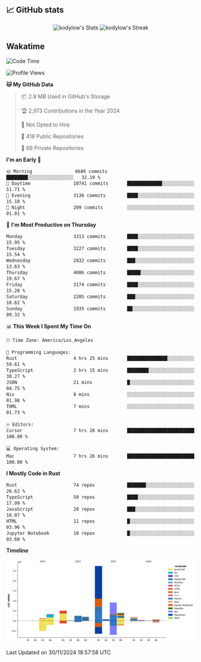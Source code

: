 ## 📈 GitHub stats
<!--START_SECTION:github-->
<div class="badges-githubstats">
  <p align="center">
    <img src="https://github-readme-stats.vercel.app/api?username=kodylow&theme=tokyonight&show_icons=true&hide_border=true&count_private=true" alt="kodylow's Stats" height="165">
    <img src="https://github-readme-streak-stats.herokuapp.com/?user=kodylow&theme=tokyonight&hide_border=true" alt="kodylow's Streak" height="165">
  </p>
</div>
<!--END_SECTION:github-->

## Wakatime 
<!--START_SECTION:waka-->
![Code Time](http://img.shields.io/badge/Code%20Time-1%2C280%20hrs%2047%20mins-blue)

![Profile Views](http://img.shields.io/badge/Profile%20Views-6-blue)

**🐱 My GitHub Data** 

> 📦 2.9 MB Used in GitHub's Storage 
 > 
> 🏆 2,973 Contributions in the Year 2024
 > 
> 🚫 Not Opted to Hire
 > 
> 📜 418 Public Repositories 
 > 
> 🔑 69 Private Repositories 
 > 
**I'm an Early 🐤** 

```text
🌞 Morning                6686 commits        ████████░░░░░░░░░░░░░░░░░   32.19 % 
🌆 Daytime                10741 commits       █████████████░░░░░░░░░░░░   51.71 % 
🌃 Evening                3136 commits        ████░░░░░░░░░░░░░░░░░░░░░   15.10 % 
🌙 Night                  209 commits         ░░░░░░░░░░░░░░░░░░░░░░░░░   01.01 % 
```
📅 **I'm Most Productive on Thursday** 

```text
Monday                   3313 commits        ████░░░░░░░░░░░░░░░░░░░░░   15.95 % 
Tuesday                  3227 commits        ████░░░░░░░░░░░░░░░░░░░░░   15.54 % 
Wednesday                2832 commits        ███░░░░░░░░░░░░░░░░░░░░░░   13.63 % 
Thursday                 4086 commits        █████░░░░░░░░░░░░░░░░░░░░   19.67 % 
Friday                   3174 commits        ████░░░░░░░░░░░░░░░░░░░░░   15.28 % 
Saturday                 2205 commits        ███░░░░░░░░░░░░░░░░░░░░░░   10.62 % 
Sunday                   1935 commits        ██░░░░░░░░░░░░░░░░░░░░░░░   09.32 % 
```


📊 **This Week I Spent My Time On** 

```text
🕑︎ Time Zone: America/Los_Angeles

💬 Programming Languages: 
Rust                     4 hrs 25 mins       ███████████████░░░░░░░░░░   59.61 % 
TypeScript               2 hrs 15 mins       ████████░░░░░░░░░░░░░░░░░   30.27 % 
JSON                     21 mins             █░░░░░░░░░░░░░░░░░░░░░░░░   04.75 % 
Nix                      8 mins              ░░░░░░░░░░░░░░░░░░░░░░░░░   01.98 % 
TOML                     7 mins              ░░░░░░░░░░░░░░░░░░░░░░░░░   01.73 % 

🔥 Editors: 
Cursor                   7 hrs 26 mins       █████████████████████████   100.00 % 

💻 Operating System: 
Mac                      7 hrs 26 mins       █████████████████████████   100.00 % 
```

**I Mostly Code in Rust** 

```text
Rust                     74 repos            ███████░░░░░░░░░░░░░░░░░░   26.62 % 
TypeScript               50 repos            ████░░░░░░░░░░░░░░░░░░░░░   17.99 % 
JavaScript               28 repos            ███░░░░░░░░░░░░░░░░░░░░░░   10.07 % 
HTML                     11 repos            █░░░░░░░░░░░░░░░░░░░░░░░░   03.96 % 
Jupyter Notebook         10 repos            █░░░░░░░░░░░░░░░░░░░░░░░░   03.60 % 
```



**Timeline**

![Lines of Code chart](https://raw.githubusercontent.com/Kodylow/Kodylow/master/assets/bar_graph.png)


 Last Updated on 30/11/2024 18:57:58 UTC
<!--END_SECTION:waka-->
